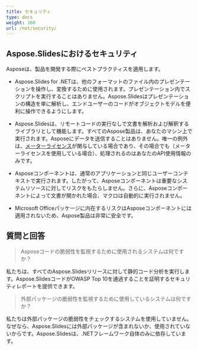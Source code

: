 ```yaml
---
title: セキュリティ
type: docs
weight: 160
url: /net/security/
---
```


## **Aspose.Slidesにおけるセキュリティ**

Asposeは、製品を開発する際にベストプラクティスを適用します。

* Aspose.Slides for .NETは、他のフォーマットのファイル内のプレゼンテーションを操作し、変換するために使用されます。プレゼンテーション内でスクリプトを実行することはありません。Aspose.Slidesはプレゼンテーションの構造を単に解析し、エンドユーザーのコードがオブジェクトモデルを便利に操作できるようにします。
* Aspose.Slidesは、リモートコードの実行なしで文書を解析および解釈するライブラリとして機能します。すべてのAspose製品は、あなたのマシン上で実行されます。Asposeにデータを送信することはありません。唯一の例外は、[メーターライセンス](https://purchase.aspose.com/faqs/licensing/metered)が関与している場合であり、その場合でも（メーターライセンスを使用している場合）、処理されるのはあなたのAPI使用情報のみです。

* Asposeコンポーネントは、通常のアプリケーションと同じユーザーコンテキストで実行されます。したがって、Asposeコンポーネントは重要なシステムリソースに対してリスクをもたらしません。さらに、Asposeコンポーネントによって文書が開かれた場合、マクロは自動的に実行されません。

* Microsoft Officeパッケージに内在するリスクはAsposeコンポーネントには適用されないため、Aspose製品は非常に安全です。

## 質問と回答

> Asposeコードの脆弱性を監視するために使用されるシステムは何ですか？

私たちは、すべてのAspose.Slidesリリースに対して静的コード分析を実行します。Aspose.SlidesコードがOWASP Top 10を通過することを証明するセキュリティレポートを提供できます。

> 外部パッケージの脆弱性を監視するために使用しているシステムは何ですか？

私たちは外部パッケージの脆弱性をチェックするシステムを使用していません。なぜなら、Aspose.Slidesには外部パッケージが含まれないか、使用されていないからです。Aspose.Slidesは、.NETフレームワーク自体のみに依存しています。